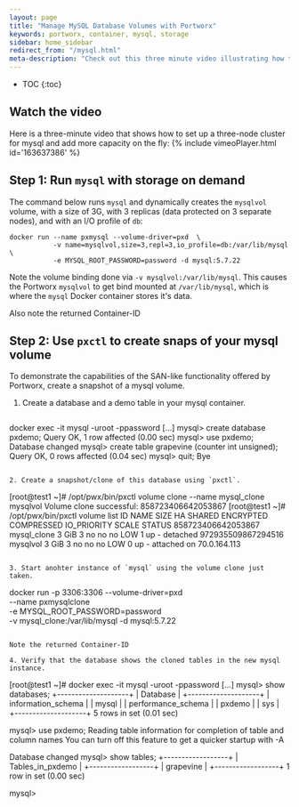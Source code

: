 ```yaml
---
layout: page
title: "Manage MySQL Database Volumes with Portworx"
keywords: portworx, container, mysql, storage
sidebar: home_sidebar
redirect_from: "/mysql.html"
meta-description: "Check out this three minute video illustrating how to set up a three-node cluster for mysql and add more capacity on the fly."
---
```


* TOC
{:toc}

## Watch the video
Here is a three-minute video that shows how to set up a three-node cluster for mysql and add more capacity on the fly:
{% include vimeoPlayer.html id='163637386' %}


## Step 1: Run `mysql` with storage on demand

The command below runs `mysql` and dynamically creates the `mysqlvol` volume, 
with a size of 3G, with 3 replicas (data protected on 3 separate nodes), and with an I/O profile of `db`:

```
docker run --name pxmysql --volume-driver=pxd  \
           -v name=mysqlvol,size=3,repl=3,io_profile=db:/var/lib/mysql \
           -e MYSQL_ROOT_PASSWORD=password -d mysql:5.7.22
```

Note the volume binding done via `-v mysqlvol:/var/lib/mysql`.  This causes the Portworx `mysqlvol` to get bind mounted at `/var/lib/mysql`, which is where the `mysql` Docker container stores it's data.

Also note the returned Container-ID

## Step 2: Use `pxctl` to create snaps of your mysql volume

To demonstrate the capabilities of the SAN-like functionality offered by Portworx, create a snapshot of a mysql volume.

1. Create a database and a demo table in your mysql container.

   ```
docker exec -it <Container-ID> mysql -uroot -ppassword
[...]
mysql> create database pxdemo;
Query OK, 1 row affected (0.00 sec)
mysql> use pxdemo;
Database changed
mysql> create table grapevine (counter int unsigned);
Query OK, 0 rows affected (0.04 sec)
mysql> quit;
Bye
```

2. Create a snapshot/clone of this database using `pxctl`.

   ```
[root@test1 ~]# /opt/pwx/bin/pxctl volume clone --name mysql_clone mysqlvol
Volume clone successful: 858723406642053867
[root@test1 ~]# /opt/pwx/bin/pxctl volume list
ID            NAME        SIZE    HA    SHARED    ENCRYPTED    COMPRESSED    IO_PRIORITY    SCALE    STATUS
858723406642053867    mysql_clone    3 GiB    3    no    no        no        LOW        1    up - detached
972935509867294516    mysqlvol    3 GiB    3    no    no        no        LOW        0    up - attached on 70.0.164.113
```

3. Start anohter instance of `mysql` using the volume clone just taken.  

   ```
docker run -p 3306:3306 --volume-driver=pxd                  \
            --name pxmysqlclone                              \
            -e MYSQL_ROOT_PASSWORD=password                  \
            -v mysql_clone:/var/lib/mysql -d mysql:5.7.22
```

Note the returned Container-ID

4. Verify that the database shows the cloned tables in the new mysql instance.

   ```
[root@test1 ~]# docker exec -it <Container-ID> mysql -uroot -ppassword
[...]
mysql> show databases;
+--------------------+
| Database           |
+--------------------+
| information_schema |
| mysql              |
| performance_schema |
| pxdemo             |
| sys                |
+--------------------+
5 rows in set (0.01 sec)

mysql> use pxdemo;
Reading table information for completion of table and column names
You can turn off this feature to get a quicker startup with -A

Database changed
mysql> show tables;
+------------------+
| Tables_in_pxdemo |
+------------------+
| grapevine        |
+------------------+
1 row in set (0.00 sec)

mysql>
```
